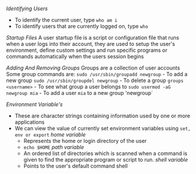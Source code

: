 *Identifying Users*
- To identify the current user, type `who am i`
- To identify users that are currently logged on, type `who`

*Startup Files*
A user startup file is a script or configuration file that runs when a user logs into their account, they are used to setup the user's environment, define custom settings and run specific programs or commands automatically when the users session begins

*Adding And Removing Groups*
Groups are a collection of user accounts
Some group commands are:
`sudo /usr/sbin/groupadd newgroup`  - To add a new group
`sudo /usr/sbin/groupdel newgroup`  - To delete a group
`groups <username>`                 - To see what group a user belongs to
`sudo usermod -aG newgroup mia`     - To add a user `mia` to a new group 'newgroup`

*Environment Variable's*
- These are character strings containing information used by one or more applications
- We can view the value of currently set environment variables using `set, env or export`
    *home variable*
     - Represents the home or login directory of the user
     - `echo $HOME`
    *path variable*
     - An ordered list of directories which is scanned when a command is given to   find the appropriate program or script to run.
    *shell variable*
     - Points to the user's default command shell
